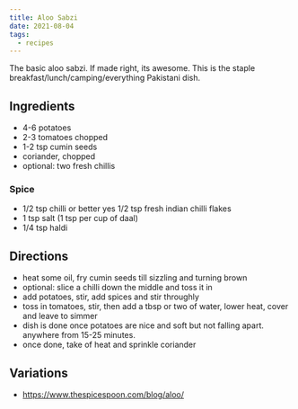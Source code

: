 ```yaml
---
title: Aloo Sabzi
date: 2021-08-04
tags:
  - recipes
---
```


The basic aloo sabzi. If made right, its awesome. This is the staple breakfast/lunch/camping/everything Pakistani dish.

## Ingredients

- 4-6 potatoes
- 2-3 tomatoes chopped
- 1-2 tsp cumin seeds
- coriander, chopped
- optional: two fresh chillis

### Spice

- 1/2 tsp chilli or better yes 1/2 tsp fresh indian chilli flakes
- 1 tsp salt (1 tsp per cup of daal)
- 1/4 tsp haldi

## Directions

- heat some oil, fry cumin seeds till sizzling and turning brown
- optional: slice a chilli down the middle and toss it in
- add potatoes, stir, add spices and stir throughly
- toss in tomatoes, stir, then add a tbsp or two of water, lower heat, cover and leave to simmer
- dish is done once potatoes are nice and soft but not falling apart. anywhere from 15-25 minutes.
- once done, take of heat and sprinkle coriander

## Variations

- https://www.thespicespoon.com/blog/aloo/
